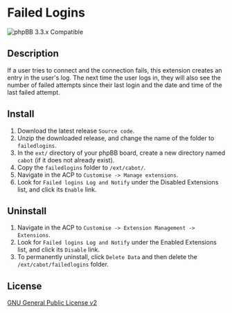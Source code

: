 # Failed Logins

![phpBB 3.3.x Compatible](https://img.shields.io/badge/phpBB-3.3.x%20Compatible%20-blue.svg)

## Description
If a user tries to connect and the connection fails, this extension creates an entry in the user's log. The next time the user logs in, they will also see the number of failed attempts since their last login and the date and time of the last failed attempt.

## Install
1. Download the latest release `Source code`.
2. Unzip the downloaded release, and change the name of the folder to `failedlogins`.
3. In the `ext/` directory of your phpBB board, create a new directory named `cabot` (if it does not already exist).
4. Copy the `failedlogins` folder to `/ext/cabot/`.
5. Navigate in the ACP to `Customise -> Manage extensions`.
6. Look for `Failed logins Log and Notify` under the Disabled Extensions list, and click its `Enable` link.

## Uninstall
1. Navigate in the ACP to `Customise -> Extension Management -> Extensions`.
2. Look for `Failed logins Log and Notify` under the Enabled Extensions list, and click its `Disable` link.
3. To permanently uninstall, click `Delete Data` and then delete the `/ext/cabot/failedlogins` folder.

## License
[GNU General Public License v2](http://opensource.org/licenses/GPL-2.0)
